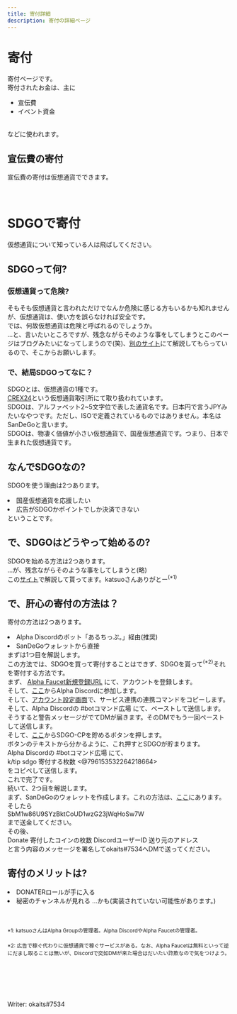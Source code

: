 ```yaml
---
title: 寄付詳細
description: 寄付の詳細ページ
---
```

<h1>寄付</h1>
<p>
寄付ページです。<br>
寄付されたお金は、主に<br>
<ul>
<li>宣伝費</li>
<li>イベント資金
</ul><br>
などに使われます。
</p>
<h2>宣伝費の寄付</h2>
<p>
宣伝費の寄付は仮想通貨でできます。<br>
<br>
<br>
<h1>SDGOで寄付</h1>
<p>仮想通貨について知っている人は飛ばしてください。</p>
<h2>SDGOって何?</h2>
<h3>仮想通貨って危険?</h3>
<p>
そもそも仮想通貨と言われただけでなんか危険に感じる方もいるかも知れませんが、仮想通貨は、使い方を誤らなければ安全です。<br>
では、何故仮想通貨は危険と呼ばれるのでしょうか。<br>
...と、言いたいところですが、残念ながらそのような事をしてしまうとこのページはブログみたいになってしまうので(笑)、<a href="https://crosst-tax.jp/column/2018/01/post-3.html">別のサイト</a>にて解説してもらっているので、そこからお願いします。<br>
</p>
<h3>で、結局SDGOってなに？</h3>
<p>
SDGOとは、仮想通貨の1種です。<br>
<a href="https://crex24.com">CREX24</a>という仮想通貨取引所にて取り扱われています。<br>
SDGOは、アルファベット2~5文字位で表した通貨名です。日本円で言うJPYみたいなやつです。ただし、ISOで定義されているものではありません。本名はSanDeGoと言います。<br>
SDGOは、物凄く価値が小さい仮想通貨で、国産仮想通貨です。つまり、日本で生まれた仮想通貨です。<br>
</p>
<h2>なんでSDGOなの?</h2>
<p>
SDGOを使う理由は2つあります。<br>
<ui>
<li>国産仮想通貨を応援したい</li>
<li>広告がSDGOかポイントでしか決済できない</li>
<ui>
ということです。<br>
</p>
<h2>で、SDGOはどうやって始めるの?</h2>
<p>
SDGOを始める方法は2つあります。<br>
...が、残念ながらそのような事をしてしまうと(略)<br>
この<a href="https://blog.information-portal.net/getsandegostarted">サイト</a>で解説して貰ってます。katsuoさんありがとー<sup>(*1)</sup><br>
</p>
<h2>で、肝心の寄付の方法は？</h3>
<p>
寄付の方法は2つあります。<br>
<ui>
<li>Alpha Discordのボット「あるちっぷ。」経由(推奨)</li>
<li>SanDeGoウォレットから直接</li>
</ui>
まずは1つ目を解説します。<br>
この方法では、SDGOを買って寄付することはできず、SDGOを貰って<sup>(*2)</sup>それを寄付する方法です。<br>
まず、
<a href="https://alpha.information-portal.net/index.php?a=1951">Alpha Faucet新規登録URL</a>
にて、アカウントを登録します。<br>
そして、<a href="https://discord.gg/Zc6sxNnCcy">ここ</a>からAlpha Discordに参加します。<br>
そして、<a href="https://alpha.information-portal.net/account.php">アカウント設定画面</a>で、サービス連携の連携コマンドをコピーします。<br>
そして、Alpha Discordの #botコマンド広場 にて、ペーストして送信します。<br>
そうすると警告メッセージがでてDMが届きます。そのDMでもう一回ペーストして送信します。<br>
そして、<a href="https://alpha.information-portal.net/coin.php?coin=sandego">ここ</a>からSDGO-CPを貯めるボタンを押します。<br>
ボタンのテキストから分かるように、これ押すとSDGOが貯まります。<br>
Alpha Discordの #botコマンド広場 にて、<br>
k/tip sdgo 寄付する枚数 <@796153532264218664><br>
をコピペして送信します。<br>
これで完了です。<br>
続いて、2つ目を解説します。<br>
まず、SanDeGoのウォレットを作成します。これの方法は、<a href="https://blog.information-portal.net/dewallet">ここ</a>にあります。
そしたら<br>
SbM1w86U9SYzBktCoUD1wzG23jWqHoSw7W<br>
まで送金してください。<br>
その後、<br>
Donate 寄付したコインの枚数 DiscordユーザーID 送り元のアドレス<br>
と言う内容のメッセージを署名してokaits#7534へDMで送ってください。
</p>
<h2>寄付のメリットは?</h2>
<ui>
<li>DONATERロールが手に入る</li>
<li>秘密のチャンネルが見れる ...かも(実装されていない可能性があります。)</li>
</ui>
<br><br>
<p>
<sub>*1: katsuoさんはAlpha Groupの管理者。Alpha DiscordやAlpha Faucetの管理者。</sub><br><br>
<sup>*2: 広告で稼ぐ代わりに仮想通貨で稼ぐサービスがある。なお、Alpha Faucetは無料といって逆にだまし取ることは無いが、Discordで突如DMが来た場合はだいたい詐欺なので気をつけよう。<sup><br>
</p>
<br><br><br><br><br>
Writer: okaits#7534
